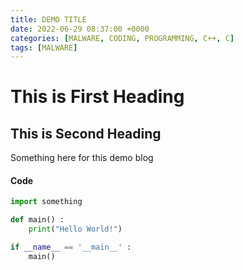 ```yaml
---
title: DEMO TITLE
date: 2022-06-29 08:37:00 +0000
categories: [MALWARE, CODING, PROGRAMMING, C++, C]
tags: [MALWARE]
---
```



# This is First Heading
## This is Second Heading

Something here for this demo blog

#### Code
```python
import something

def main() :
	print("Hello World!")

if __name__ == '__main__' :
	main()

```
